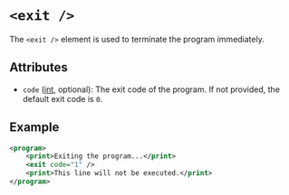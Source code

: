 # `<exit />`

The `<exit />` element is used to terminate the program immediately.

## Attributes

- `code` ([int](./data_types/int.md), optional): The exit code of the program. If not provided, the default exit code is `0`.

## Example

```xml
<program>
    <print>Exiting the program...</print>
    <exit code="1" />
    <print>This line will not be executed.</print>
</program>
```
